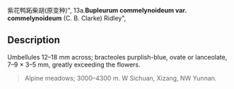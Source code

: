 紫花鸭跖柴胡(原变种)",
13a.**Bupleurum commelynoideum var. commelynoideum** (C. B. Clarke) Ridley",

## Description
Umbellules 12–18 mm across; bracteoles purplish-blue, ovate or lanceolate, 7–9 × 3–5 mm, greatly exceeding the flowers.

> Alpine meadows; 3000–4300 m. W Sichuan, Xizang, NW Yunnan.
